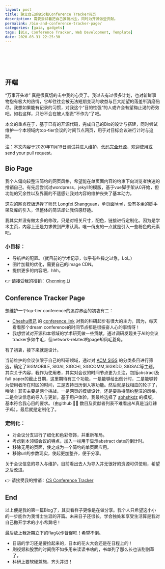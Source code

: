 ```yaml
---
layout: post
title: 建立自己的Bio和Conference Tracker网页
description: 需要尝试着把自己推销出去，同时为开源做些贡献。
permalink: /bio-and-conference-tracker-page/
categories: [gaia, gadgets]
tags: [Bio, Conference Tracker, Web Development, Template]
date: 2020-03-31 22:25:30
---
```


# 　

## 开端

“万事开头难” 真是很真切的击中我的心灵了。我过去有过很多计划，也对新鲜事物抱有极大的热情，它却往往会被无法短期变现的收益与巨大期望的落差所消磨殆尽。我想如果能有记录的习惯，对我这个“目的性强“的人或许会有望梅止渴的奇效吧。如若这样，只盼不会在被人指责”不作为“了吧。

本文的重点在于，基于已有的开源代码，完成自己的Bio的设计与搭建，同时尝试维护一个本领域内top-tier会议的时间节点网页，用于对目标会议进行计时与追踪。

注：本文内容于2020年11月19日测试并进入维护，[代码完全开源](https://github.com/liecn/cnli.me)，欢迎使用或send your pull request。

## Bio Page

我个人偏向较整洁简约的网页风格，希望能在单页面内容的约束下向浏览者快速的推销自己。有先后尝试过wordpress，jekyll的模版，基于vue脚手架从0开始，但功能的冗余性以及界面的不适感让我对内容的维护丧失了基本动力。

这次的网页模版选择了师兄 [Longfei Shangguan](https://shanggdlk.github.io/)，单页面html，没有多余的脚手架及库的引入，但整体的简洁却让我倍感舒适。

我其实并没有做太多的修改，只是对相关尺寸，配色，链接进行定制化。因为是学术主页，内容上还是力求做到严肃认真。唯一俏皮的一点就是引入一些粉色的元素吧。

### 小目标：
  - 导航栏的配置。（就目前的学术记录，似乎有些操之过急，Lol。）
  - 图片加载的优化，需要自己的image CDN。
  - 提供更多的内容吧，hhh。

👉  请接受我的推销：[Chenning Li](https://cnli.me/)

## Conference Tracker Page

想维护一个top-tier conference的追踪界面的初衷有二：
- [Cheshu师兄](https://cswu.me/index.html#bio) 的 [conference link](http://ct.cswu.me/) 对我的科研起步有很大的主力，因为，每天看看那个dream conference的时间节点都是很振奋人心的事情呀！
- 我想尝试对开源和本领域的学术研究做一些贡献。通过调研发现关于AI的会议tracker多如牛毛，但network-related的page却凤毛菱角。 

有了初衷，接下来就是设计。

当前维护的会议仅限于自己的科研领域，通过对 [ACM SIGS](https://dl.acm.org/sigs) 的分类条目进行筛选，确定了SIGMOBILE, SIGAI, SIGCHI, SIGCOMM,SIGKDD, SIGSAC等主题。其次关于内容，我作为使用者，其实对会议的时间节点更为关注，包括abstract及full paper的截止日期，这里期待有三个功能，一是能够给出倒计时，二是能够转为使用者所在时区的时间，三是支持日历倒入等功能。然后就是找相应的轮子了，哈哈！其实主要是两个挑战，一是网页的模版设计，还是要秉持简约整洁的风格，二是会议信息的导入与更新。基于用户体验，我最终选择了 [abhshkdz](https://aideadlin.es/?sub=ML,CV,NLP,RO,SP,DM) 的模版，基本符合我心目的要求。（由github 🌟🌟 数目及贡献者列表不难看出AI真是当红辣子鸡）。最后就是定制化了。

### 定制化：
  - 对会议分支进行了细化和色彩修饰，并重新布局。
  - 考虑到本领域会议的特点，加入一栏用于显示abstract date的倒计时。
  - 移除无用的页面，使之成为一个简约的单页面应用。
  - 移除url的参数现实，使起更加整齐，便于分享。

关于会议信息的导入与维护，目前看出去人为导入并无很好的资源可供使用，希望之后改进。

👉  请接受我的推销：[CS Conference Tracker](https://cnli.me/conference/)

## End

以上便是我的第一篇Blog了，其实看样子更像是在做分享。我个人只希望这小小的一步能作为我博士生涯的开篇。未来日子还很长，学会独处和享受生活算是我对自己撇开学术的小小希冀吧！

最后放上我近期立下的flag以作督促吧！希望不倒。
  - 日语的学习还是要捡起来的，日本的花火大会还是在日程上的！
  - 刷视频和股票的时间倒不如多用来读读书啥的，书单列了那么长也该割割草了。
  - 科研上要软硬兼施，齐头并进！ 

